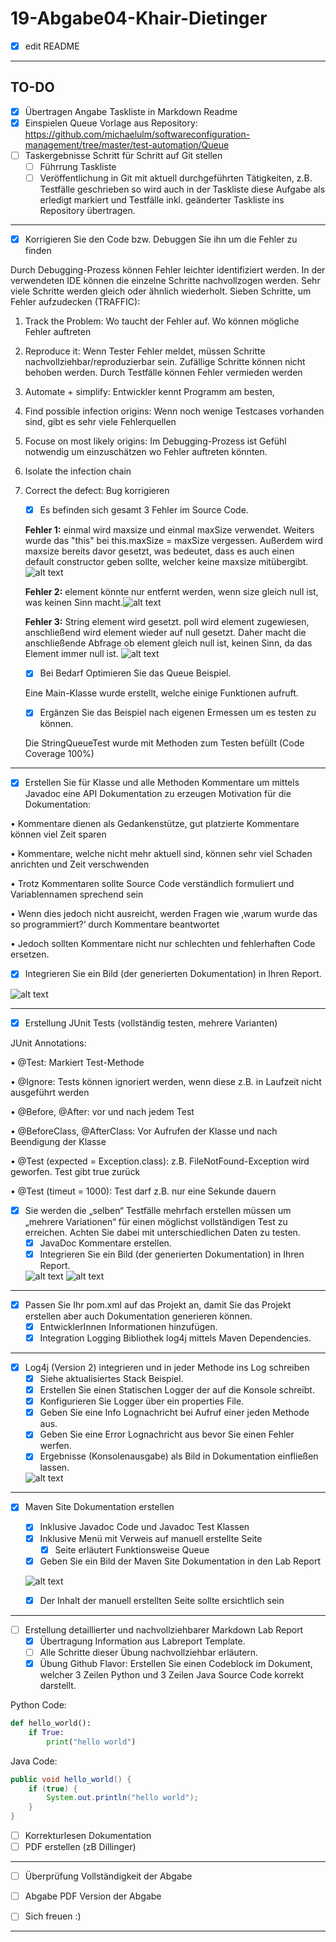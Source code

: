 # 19-Abgabe04-Khair-Dietinger
- [x] edit README

----------------------------------------------------------------------------------------------------------------------------------------

## TO-DO

- [x] Übertragen Angabe Taskliste in Markdown Readme 
- [x] Einspielen Queue Vorlage aus Repository: https://github.com/michaelulm/softwareconfiguration-management/tree/master/test-automation/Queue
- [ ] Taskergebnisse Schritt für Schritt auf Git stellen 
   - [ ] Führrung Taskliste 
   - [ ] Veröffentlichung in Git mit aktuell durchgeführten Tätigkeiten, z.B. Testfälle geschrieben so wird auch in der Taskliste diese Aufgabe als erledigt markiert und Testfälle inkl. geänderter Taskliste ins Repository übertragen. 
   
----------------------------------------------------------------------------------------------------------------------------------------

- [x] Korrigieren Sie den Code bzw. Debuggen Sie ihn um die Fehler zu finden 

Durch Debugging-Prozess können Fehler leichter identifiziert werden. In der verwendeten IDE können die einzelne Schritte nachvollzogen werden. Sehr viele Schritte werden gleich oder ähnlich wiederholt.
Sieben Schritte, um Fehler aufzudecken (TRAFFIC):
1.	Track the Problem: Wo taucht der Fehler auf. Wo können mögliche Fehler auftreten
2.	Reproduce it: Wenn Tester Fehler meldet, müssen Schritte nachvollziehbar/reproduzierbar sein. Zufällige Schritte können nicht behoben werden. Durch Testfälle können Fehler vermieden werden
3.	Automate + simplify: Entwickler kennt Programm am besten,
4.	Find possible infection origins: Wenn noch wenige Testcases vorhanden sind, gibt es sehr viele Fehlerquellen
5.	Focuse on most likely origins: Im Debugging-Prozess ist Gefühl notwendig um einzuschätzen wo Fehler auftreten könnten.
6.	Isolate the infection chain
7.	Correct the defect: Bug korrigieren

    - [x] Es befinden sich gesamt 3 Fehler im Source Code.
    
    **Fehler 1:** einmal wird maxsize und einmal maxSize verwendet. Weiters wurde das "this" bei this.maxSize = maxSize vergessen.
      Außerdem wird maxsize bereits davor gesetzt, was bedeutet, dass es auch einen default constructor geben sollte, welcher keine           maxsize mitübergibt. ![alt text](https://github.com/Thesi3107/19-Abgabe04-Khair-Dietinger/blob/master/media/bug1.PNG "bug1")
      
    **Fehler 2:** element könnte nur entfernt werden, wenn size gleich null ist, was keinen Sinn macht.![alt text](https://github.com/Thesi3107/19-Abgabe04-Khair-Dietinger/blob/master/media/bug2.PNG "bug2")
    
    **Fehler 3:** String element wird gesetzt. poll wird element zugewiesen, anschließend wird element wieder auf null gesetzt. Daher       macht die anschließende Abfrage ob element gleich null ist, keinen Sinn, da das Element immer null ist. ![alt text](https://github.com/Thesi3107/19-Abgabe04-Khair-Dietinger/blob/master/media/bug3.PNG "bug3")
    
    - [x] Bei Bedarf Optimieren Sie das Queue Beispiel.
    
    Eine Main-Klasse wurde erstellt, welche einige Funktionen aufruft.
    
    - [x] Ergänzen Sie das Beispiel nach eigenen Ermessen um es testen zu können.
    
    Die StringQueueTest wurde mit Methoden zum Testen befüllt (Code Coverage 100%)
    
----------------------------------------------------------------------------------------------------------------------------------------
    
- [x] Erstellen Sie für Klasse und alle Methoden Kommentare um mittels Javadoc eine API Dokumentation zu erzeugen
Motivation für die Dokumentation:

•	Kommentare dienen als Gedankenstütze, gut platzierte Kommentare können viel Zeit sparen

•	Kommentare, welche nicht mehr aktuell sind, können sehr viel Schaden anrichten und Zeit verschwenden

•	Trotz Kommentaren sollte Source Code verständlich formuliert und Variablennamen sprechend sein

•	Wenn dies jedoch nicht ausreicht, werden Fragen wie ‚warum wurde das so programmiert?‘ durch Kommentare beantwortet

•	Jedoch sollten Kommentare nicht nur schlechten und fehlerhaften Code ersetzen.

   - [x] Integrieren Sie ein Bild (der generierten Dokumentation) in Ihren Report. 
    
 ![alt text](https://github.com/Thesi3107/19-Abgabe04-Khair-Dietinger/blob/master/media/javadoc.PNG "Seite der Java Documentation")
 
----------------------------------------------------------------------------------------------------------------------------------------
 
- [x] Erstellung JUnit Tests (vollständig testen, mehrere Varianten)

JUnit Annotations:

•	@Test: Markiert Test-Methode

•	@Ignore: Tests können ignoriert werden, wenn diese z.B. in Laufzeit nicht ausgeführt werden

•	@Before, @After: vor und nach jedem Test

•	@BeforeClass, @AfterClass: Vor Aufrufen der Klasse und nach Beendigung der Klasse

•	@Test (expected = Exception.class): z.B. FileNotFound-Exception wird geworfen. Test gibt true zurück

•	@Test (timeut = 1000): Test darf z.B. nur eine Sekunde dauern

- [x] Sie werden die „selben“ Testfälle mehrfach erstellen müssen um „mehrere Variationen“ für einen möglichst vollständigen Test zu erreichen. Achten Sie dabei mit unterschiedlichen Daten zu testen.
    - [x] JavaDoc Kommentare erstellen.
    - [x] Integrieren Sie ein Bild (der generierten Dokumentation) in Ihren Report.
    
    ![alt text](https://github.com/Thesi3107/19-Abgabe04-Khair-Dietinger/blob/master/media/junit1.PNG "junit2")
    ![alt text](https://github.com/Thesi3107/19-Abgabe04-Khair-Dietinger/blob/master/media/junit2.PNG "junit1")
    
----------------------------------------------------------------------------------------------------------------------------------------

- [x] Passen Sie Ihr pom.xml auf das Projekt an, damit Sie das Projekt erstellen aber auch Dokumentation generieren können.
    - [x] EntwicklerInnen Informationen hinzufügen.
    - [x] Integration Logging Bibliothek log4j mittels Maven Dependencies.
   
----------------------------------------------------------------------------------------------------------------------------------------
   
- [x] Log4j (Version 2) integrieren und in jeder Methode ins Log schreiben
    - [x] Siehe aktualisiertes Stack Beispiel.
    - [x] Erstellen Sie einen Statischen Logger der auf die Konsole schreibt.
    - [x] Konfigurieren Sie Logger über ein properties File.
    - [x] Geben Sie eine Info Lognachricht bei Aufruf einer jeden Methode aus.
    - [x] Geben Sie eine Error Lognachricht aus bevor Sie einen Fehler werfen.
    - [x] Ergebnisse (Konsolenausgabe) als Bild in Dokumentation einfließen lassen.
    
    ![alt text](https://github.com/Thesi3107/19-Abgabe04-Khair-Dietinger/blob/master/media/log4j.PNG "log4j")
    
----------------------------------------------------------------------------------------------------------------------------------------

- [x] Maven Site Dokumentation erstellen
    - [x] Inklusive Javadoc Code und Javadoc Test Klassen
    - [x] Inklusive Menü mit Verweis auf manuell erstellte Seite
        - [x] Seite erläutert Funktionsweise Queue
    - [x] Geben Sie ein Bild der Maven Site Dokumentation in den Lab Report
    
    ![alt text](https://github.com/Thesi3107/19-Abgabe04-Khair-Dietinger/blob/master/media/queue.html.png "Seite von Queue")
    
    - [x] Der Inhalt der manuell erstellten Seite sollte ersichtlich sein 
      
----------------------------------------------------------------------------------------------------------------------------------------

- [ ] Erstellung detaillierter und nachvollziehbarer Markdown Lab Report
    - [x] Übertragung Information aus Labreport Template.
    - [ ] Alle Schritte dieser Übung nachvollziehbar erläutern.
    - [x] Übung Github Flavor: Erstellen Sie einen Codeblock im Dokument, welcher 3 Zeilen Python und 3 Zeilen Java Source Code korrekt darstellt.

Python Code:

````python
def hello_world():
    if True:
        print("hello world")
````
Java Code:
````java
public void hello_world() {
    if (true) {
        System.out.println("hello world");
    }
}
````

   - [ ] Korrekturlesen Dokumentation
   - [ ] PDF erstellen (zB Dillinger)
   
----------------------------------------------------------------------------------------------------------------------------------------
   
- [ ] Überprüfung Vollständigkeit der Abgabe
- [ ] Abgabe PDF Version der Abgabe
- [ ] Sich freuen :)


----------------------------------------------------------------------------------------------------------------------------------------


